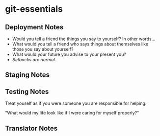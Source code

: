 # git-essentials

## Deployment Notes

* Would you tell a friend the things you say to yourself?
In other words...
* What would you tell a friend who says things about themselves like those you say about yourself?
* What would your future you advise to your present you?
* _Setbacks are normal._

## Staging Notes

## Testing Notes
Treat youself as if you were someone you are responsible for helping:

"What would my life look like if I were caring for myself properly?"

## Translator Notes
